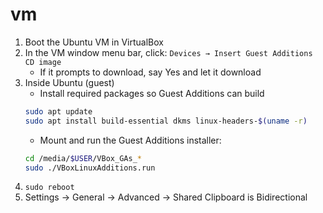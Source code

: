 # vm
1. Boot the Ubuntu VM in VirtualBox
2. In the VM window menu bar, click:
      `Devices → Insert Guest Additions CD image`
    - If it prompts to download, say Yes and let it download
4. Inside Ubuntu (guest)
    - Install required packages so Guest Additions can build
    ```bash
    sudo apt update
    sudo apt install build-essential dkms linux-headers-$(uname -r)
    ```
    - Mount and run the Guest Additions installer:
    ```bash
    cd /media/$USER/VBox_GAs_*
    sudo ./VBoxLinuxAdditions.run
    ```
5. `sudo reboot`
6. Settings → General → Advanced → Shared Clipboard is Bidirectional
